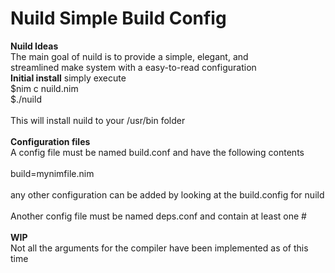 # Nuild Simple Build Config
<b>Nuild Ideas</b><br>
The main goal of nuild is to provide a simple, elegant, and<br>
streamlined make system with a easy-to-read configuration<br>
<b>Initial install</b>
simply execute<br>
 $nim c nuild.nim<br>
 $./nuild<br><br>
This will install nuild to your /usr/bin folder<br><br>
<b>Configuration files</b><br>
A config file must be named build.conf and have the following contents<br><br>
build=mynimfile.nim<br><br>
any other configuration can be added by looking at the build.config for nuild<br><br>
Another config file must be named deps.conf and contain at least one #<br><br>
<b>WIP</b><br>
Not all the arguments for the compiler have been implemented as of this time


